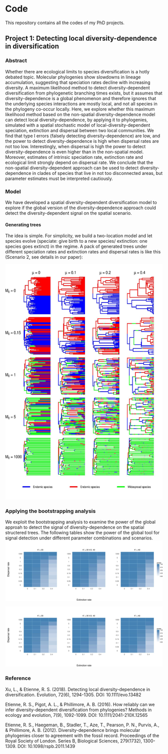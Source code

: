 # Code
This repository contains all the codes of my PhD projects. 
## Project 1: Detecting local diversity-dependence in diversification
### Abstract
Whether there are ecological limits to species diversification is a hotly debated topic. Molecular phylogenies show slowdowns in lineage accumulation, suggesting that speciation rates decline with increasing diversity. A maximum likelihood method to detect diversity-dependent diversification from phylogenetic branching times exists, but it assumes that diversity-dependence is a global phenomenon and therefore ignores that the underlying species interactions are mostly local, and not all species in the phylogeny co-occur locally. Here, we explore whether this maximum likelihood method based on the non-spatial diversity-dependence model can detect local diversity-dependence, by applying it to phylogenies, simulated with a spatial stochastic model of local-diversity-dependent speciation, extinction and dispersal between two local communities. We find that type I errors (falsely detecting diversity-dependence) are low, and the power to detect diversity-dependence is high when dispersal rates are not too low. Interestingly, when dispersal is high the power to detect diversity-dependence is even higher than in the non-spatial model. Moreover, estimates of intrinsic speciation rate, extinction rate and ecological limit strongly depend on dispersal rate. We conclude that the non-spatial diversity-dependent approach can be used to detect diversity-dependence in clades of species that live in not too disconnected areas, but parameter estimates must be interpreted cautiously.
### Model
We have developed a spatial diversity-dependent diversification model to explore if the global version of the diversity-dependence approach could detect the diversity-dependent signal on the spatial scenario. 

#### Generating trees
The idea is simple. For simplicity, we build a two-location model and let species evolve (speciate: give birth to a new species/ extinction: one species goes extinct) in the regime. A pack of generated trees under different speciation rates and extinction rates and dispersal rates is like this (Scenario 2, see details in our paper):
<div align=center><img width="750" height="750" src="https://github.com/xl0418/Code/blob/master/Pro1/figures/Trees_S2.jpg"/></div>

### Applying the bootstrapping analysis
We exploit the bootstrapping analysis to examine the power of the global approah to detect the signal of diversity-dependence on the spatial structered trees. The following tables show the power of the global tool for signal detection under different parameter combinations and scenarios.
![](https://github.com/xl0418/Code/blob/master/Pro1/figures/Powertable.jpg)
<div align=center><img src="https://github.com/xl0418/Code/blob/master/Pro1/figures/Powertable.jpg"/></div>



### Reference
Xu, L., & Etienne, R. S. (2018). Detecting local diversity-dependence in diversification. Evolution, 72(6), 1294-1305. DOI: 10.1111/evo.13482 
  
Etienne, R. S., Pigot, A. L., & Phillimore, A. B. (2016). How reliably can we infer diversity-dependent diversification from phylogenies? Methods in ecology and evolution, 7(9), 1092-1099. DOI: 10.1111/2041-210X.12565

Etienne, R. S., Haegeman, B., Stadler, T., Aze, T., Pearson, P. N., Purvis, A., & Phillimore, A. B. (2012). Diversity-dependence brings molecular phylogenies closer to agreement with the fossil record. Proceedings of the Royal Society of London. Series B, Biological Sciences, 279(1732), 1300-1309. DOI: 10.1098/rspb.2011.1439

